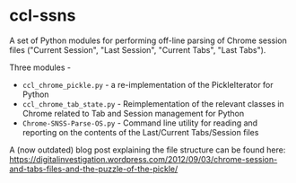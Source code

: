 # ccl-ssns

A set of Python modules for performing off-line parsing of Chrome session files ("Current Session", "Last Session", "Current Tabs", "Last Tabs").

Three modules - 
 * `ccl_chrome_pickle.py` - a re-implementation of the PickleIterator for Python
 * `ccl_chrome_tab_state.py` - Reimplementation of the relevant classes in Chrome related to Tab and Session management for Python
 * `Chrome-SNSS-Parse-OS.py` - Command line utility for reading and reporting on the contents of the Last/Current Tabs/Session files

A (now outdated) blog post explaining the file structure can be found here: https://digitalinvestigation.wordpress.com/2012/09/03/chrome-session-and-tabs-files-and-the-puzzle-of-the-pickle/
